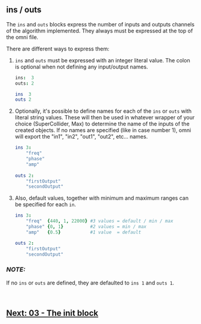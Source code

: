 ## ins / outs

The `ins` and `outs` blocks express the number of inputs and outputs channels of the algorithm implemented. They always must be expressed at the top of the omni file.

There are different ways to express them:

1. `ins` and `outs` must be expressed with an integer literal value. The colon is optional when not defining any input/output names.
   ```nim
   ins:  3
   outs: 2
   ```

   ```nim
   ins  3
   outs 2
   ```

2. Optionally, it's possible to define names for each of the `ins` or `outs` with literal string values. These will then be used in whatever wrapper of your choice (SuperCollider, Max) to determine the name of the inputs of the created objects. If no names are specified (like in case number 1), omni will export the "in1", "in2", "out1", "out2", etc... names.

   ```nim
   ins 3:
       "freq"
       "phase"
       "amp"
    
   outs 2:
       "firstOutput"
       "secondOutput"
   ```


3. Also, default values, together with minimum and maximum ranges can be specified for each `in`.

   ```nim
   ins 3:
       "freq"  {440, 1, 22000} #3 values = default / min / max
       "phase" {0, 1}          #2 values = min / max
       "amp"   {0.5}           #1 value  = default
   
   outs 2:
       "firstOutput"
       "secondOutput"
   ```

### _**NOTE:**_ 

If no `ins` or `outs` are defined, they are defaulted to `ins 1` and `outs 1`.

<br>

## [Next: 03 - The init block](03_init.md)